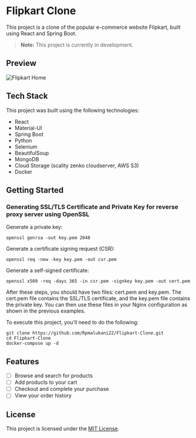 # Flipkart Clone

This project is a clone of the popular e-commerce website Flipkart, built using React and Spring Boot.

> **Note:** This project is currently in development.

## Preview

![Flipkart Home](preview/Flipkart%20Clone-1.gif)


## Tech Stack

This project was built using the following technologies:

- React
- Material-UI
- Spring Boot
- Python
- Selenium
- BeautifulSoup
- MongoDB
- Cloud Storage (scality zenko cloudserver, AWS S3)
- Docker

## Getting Started

### Generating SSL/TLS Certificate and Private Key for reverse proxy server using OpenSSL

Generate a private key:
```
openssl genrsa -out key.pem 2048
```

Generate a certificate signing request (CSR):
```
openssl req -new -key key.pem -out csr.pem
```

Generate a self-signed certificate:
```
openssl x509 -req -days 365 -in csr.pem -signkey key.pem -out cert.pem
```

After these steps, you should have two files: cert.pem and key.pem. The cert.pem file contains the SSL/TLS certificate, and the key.pem file contains the private key. You can then use these files in your Nginx configuration as shown in the previous examples.


To execute this project, you'll need to do the following:

```
git clone https://github.com/Rpmalukani22/Flipkart-Clone.git
cd Flipkart-Clone
docker-compose up -d
```

## Features

- [ ] Browse and search for products
- [ ] Add products to your cart
- [ ] Checkout and complete your purchase
- [ ] View your order history

## License

This project is licensed under the [MIT License](https://opensource.org/licenses/MIT).

